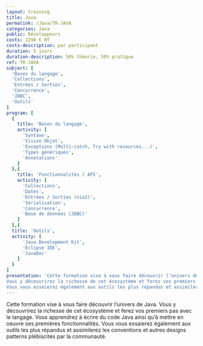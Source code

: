 ```yaml
---
layout: training
title: Java
permalink: /Java/TR-JAVA
categories: Java
public: Développeurs
costs: 2290 € HT
costs-description: par participant
duration: 5 jours
duration-description: 50% théorie, 50% pratique
ref: TR-JAVA
subject: [
  'Bases du langage',
  'Collections',
  'Entrées / Sorties',
  'Concurrence',
  'JDBC',
  'Outils'
]
program: [
  {
    title: 'Bases du langage',
    activity: [
      'Syntaxe',
      'Vision Objet',
      'Exceptions (Multi-catch, Try with resources...)',
      'Types génériques',
      'Annotations'
    ]
  },{
    title: 'Fonctionnalités / API',
    activity: [
      'Collections',
      'Dates',
      'Entrées / Sorties (nio2)',
      'Sérialisation',
      'Concurrence',
      'Base de données (JDBC)'
    ]
  },{
  title: 'Outils',
  activity: [
      'Java Development Kit',
      'Eclipse IDE',
      'JavaDoc'
    ]
  }
]
presentation: 'Cette formation vise à vous faire découvrir l’univers de Java.
Vous y découvrirez la richesse de cet écosystème et ferez vos premiers pas avec le langage. Vous apprendrez à écrire du code Java ainsi qu’à mettre en oeuvre ses premières fonctionnalités.
Vous vous essaierez également aux outils les plus répandus et assimilerez les conventions et autres designs patterns plébiscités par la communauté.'
---
```


Cette formation vise à vous faire découvrir l’univers de Java.
Vous y découvrirez la richesse de cet écosystème et ferez vos premiers pas avec le langage. Vous apprendrez à écrire du code Java ainsi qu’à mettre en oeuvre ses premières fonctionnalités.
Vous vous essaierez également aux outils les plus répandus et assimilerez les conventions et autres designs patterns plébiscités par la communauté.
